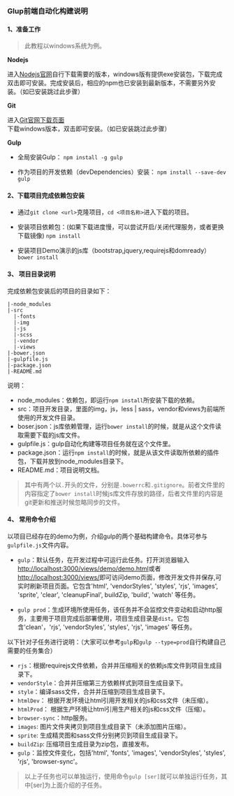 ### Glup前端自动化构建说明
 
#### 1、准备工作

>此教程以windows系统为例。

**Nodejs**

进入[Nodejs官网](https://nodejs.org/en/)自行下载需要的版本，windows版有提供exe安装包，下载完成双击即可安装。完成安装后，相应的npm也已安装到最新版本，不需要另外安装。（如已安装跳过此步骤）

**Git**

进入[Git官网下载页面](http://git-scm.com/download/)下载windows版本，双击即可安装。（如已安装跳过此步骤）

**Gulp**

* 全局安装Gulp：
`npm install -g gulp`

* 作为项目的开发依赖（devDependencies）安装：
`npm install --save-dev gulp`

#### 2、下载项目完成依赖包安装

* 通过`git clone <url>`克隆项目，`cd <项目名称>`进入下载的项目。

* 安装项目依赖包：(如果下载进度慢，可以尝试开启/关闭代理服务，或者更换下载镜像)
`npm install`

* 安装项目Demo演示的js库（bootstrap,jquery,requirejs和domready）
`bower install`

#### 3、 项目目录说明

完成依赖包安装后的项目的目录如下：

```
|-node_modules
|-src
  |-fonts
  |-img
  |-js
  |-scss
  |-vendor
  |-views
|-bower.json
|-gulpfile.js
|-package.json
|-README.md
```

说明：

* node_modules：依赖包，即运行`npm install`所安装下载的依赖。
* src：项目开发目录，里面的img，js，less | sass，vendor和views为前端所使用的开发文件目录。
* boser.json：js库依赖管理，运行`bower install`的时候，就是从这个文件读取需要下载的js库文件。
* gulpfile.js：gulp自动化构建等项目任务就在这个文件里。
* package.json：运行`npm install`的时候，就是从该文件读取所依赖的插件包，下载并放到node_modules目录下。
* README.md：项目说明文档。

>其中有两个以`.`开头的文件，分别是`.bowerrc`和`.gitignore`。前者文件里的内容指定了`bower install`时候js库文件存放的路径，后者文件里的内容是git更新和推送时候忽略同步的文件。

#### 4、 常用命令介绍

以项目已经存在的demo为例，介绍gulp的两个基础构建命令。具体可参与`gulpfile.js`文件内容。

* `gulp`：默认任务，在开发过程中可运行此任务。打开浏览器输入[http://localhost:3000/views/demo/demo.html](http://localhost:8100/views/demo/demo.html)或者[http://localhost:3000/views/](http://localhost:8100/views/)即可访问demo页面，修改开发文件并保存,可实时刷新项目页面。它包含'html', 'vendorStyles', 'styles', 'rjs', 'images', 'sprite', 'clear', 'cleanupFinal', buildZip, 'build', 'watch' 等任务。

* `gulp prod`：生成环境所使用任务，该任务并不会监控文件变动和启动http服务，主要用于项目完成后部署使用，项目生成目录是`dist`。它包含'clean'，'rjs', 'vendorStyles', 'styles', 'rjs', 'images' 等任务。

以下针对子任务进行说明：（大家可以参考`gulp`和`gulp --type=prod`自行构建自己需要的任务集合）

* `rjs`：根据requirejs文件依赖，合并并压缩相关的依赖js库文件到项目生成目录下。
* `vendorStyle`：合并并压缩第三方依赖样式到项目生成目录下。
* `style`：编译sass文件，合并并压缩到项目生成目录下。
* `htmlDev`： 根据开发环境让html引用开发相关的js和css文件（未压缩）。
* `htmlProd`： 根据生产环境让html引用生产相关的js和css文件（压缩）。
* `browser-sync`：http服务。
* `images`: 图片文件夹拷贝到项目生成目录下（未添加图片压缩）。
* `sprite`: 生成精灵图和sass文件分别拷贝到项目生成目录下。
* `buildZip`: 压缩项目生成目录为zip包，直接发布。
* `gulp`：监控文件变化，包括'html', 'fonts', 'images', 'vendorStyles', 'styles', 'rjs', 'browser-sync'。


>以上子任务也可以单独运行，使用命令`gulp [ser]`就可以单独运行任务，其中[ser]为上面介绍的子任务。




